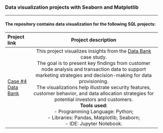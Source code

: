 ### Data visualization projects with Seaborn and Matplotlib

---

#### The repository contains data visualization for the following SQL projects:
| Project link | Project description |
|:-----------------|:--------------:|
| [Case #4<br>Data Bank](https://github.com/shdrn2402/Case_Study_4_Data_Bank) | This project visualizes insights from the [Data Bank](https://github.com/shdrn2402/Eight-week-SQL-challenge/tree/main/Case%20Study%20%234-Data%20Bank) case study.<br>The goal is to present key findings from customer node analysis and transaction data to support marketing strategies and decision-making for data provisioning.<br>The visualizations help illustrate security features, customer behavior, and data allocation strategies for potential investors and customers. </br> **Tools used:** </br> - Programming Language: Python; </br> - Libraries: Pandas, Matplotlib, Seaborn; </br> - IDE: Jupyter Notebook. |
